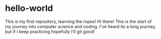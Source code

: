 # hello-world
This is my first repository, learning the ropes!
Hi there! This is the start of my journey into computer science and coding. I've heard its a long journey, but if I keep practicing hopefully I'll git good!
